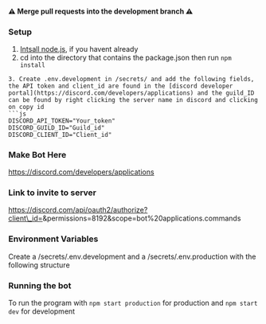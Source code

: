 
#### :warning: Merge pull requests into the development branch :warning:

### Setup

1. [Intsall node.js](https://nodejs.org/en/download/), if you havent already
2. cd into the directory that contains the package.json then run `npm install`

```
3. Create .env.development in /secrets/ and add the following fields, the API token and client_id are found in the [discord developer portal](https://discord.com/developers/applications) and the guild_ID can be found by right clicking the server name in discord and clicking on copy id
```js
DISCORD_API_TOKEN="Your_token" 
DISCORD_GUILD_ID="Guild_id"
DISCORD_CLIENT_ID="Client_id"
```

### Make Bot Here

https://discord.com/developers/applications


### Link to invite to server

https://discord.com/api/oauth2/authorize?client\_id=<applicationid>&permissions=8192&scope=bot%20applications.commands


### Environment Variables

Create a /secrets/.env.development and a /secrets/.env.production with the following structure


### Running the bot

To run the program with  `npm start production` for production and `npm start dev` for development

